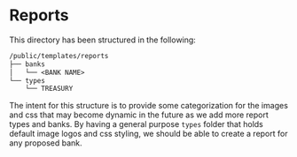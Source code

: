 # Reports

This directory has been structured in the following:

```txt
/public/templates/reports
├── banks
│   └── <BANK NAME>
└── types
    └── TREASURY
```

The intent for this structure is to provide some categorization for the images and css that may become dynamic in the future as we add more report types and banks. By having a general purpose `types` folder that holds default image logos and css styling, we should be able to create a report for any proposed bank.
